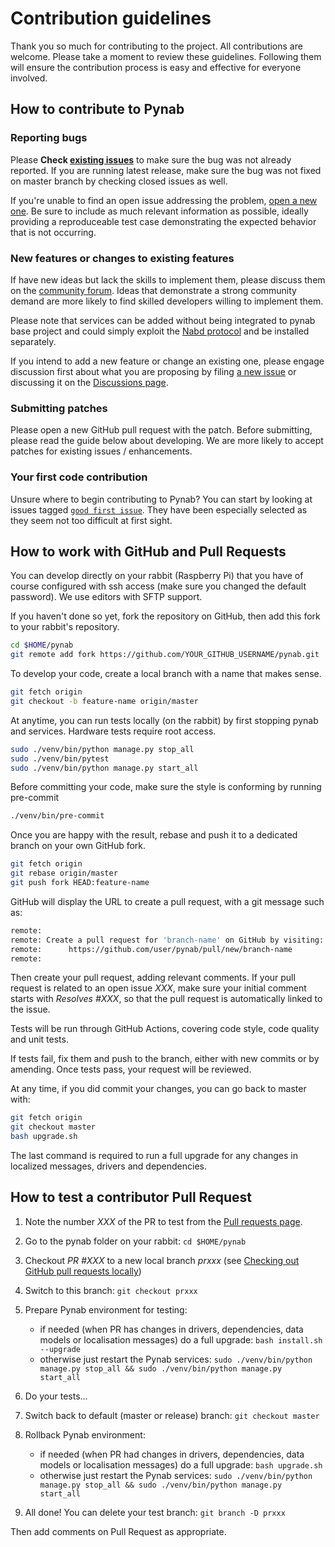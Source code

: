 # Contribution guidelines

Thank you so much for contributing to the project. All contributions are
welcome. Please take a moment to review these guidelines. Following them will
ensure the contribution process is easy and effective for everyone involved.

## How to contribute to Pynab

### Reporting bugs

Please **Check [existing issues](https://github.com/nabaztag2018/pynab/issues)** to make sure the
bug was not already reported. If you are running latest release, make sure the
bug was not fixed on master branch by checking closed issues as well.

If you're unable to find an open issue addressing the problem,
[open a new one](https://github.com/nabaztag2018/pynab/issues/new). Be sure to include as much
relevant information as possible, ideally providing a reproduceable test case
demonstrating the expected behavior that is not occurring.

### New features or changes to existing features

If have new ideas but lack the skills to implement them, please discuss them
on the [community forum](https://tagtagtag.fr/forum/). Ideas that demonstrate
a strong community demand are more likely to find skilled developers willing
to implement them.

Please note that services can be added without being integrated to pynab base
project and could simply exploit the [Nabd protocol](PROTOCOL.md) and be installed separately.

If you intend to add a new feature or change an existing one, please engage
discussion first about what you are proposing by filing
[a new issue](https://github.com/nabaztag2018/pynab/issues/new) or discussing it on the
[Discussions page](https://github.com/nabaztag2018/pynab/discussions).

### Submitting patches

Please open a new GitHub pull request with the patch. Before submitting, please
read the guide below about developing. We are more likely to accept
patches for existing issues / enhancements.

### Your first code contribution

Unsure where to begin contributing to Pynab? You can start by looking at issues
tagged [`good first issue`](https://github.com/nabaztag2018/pynab/issues?q=is%3Aissue+is%3Aopen+label%3A%22good+first+issue%22).
They have been especially selected as they seem not too difficult at first
sight.

## How to work with GitHub and Pull Requests

You can develop directly on your rabbit (Raspberry Pi) that you have of course
configured with ssh access (make sure you changed the default password). We
use editors with SFTP support.

If you haven't done so yet, fork the repository on GitHub, then add this fork
to your rabbit's repository.
```sh
cd $HOME/pynab
git remote add fork https://github.com/YOUR_GITHUB_USERNAME/pynab.git
```

To develop your code, create a local branch with a name that makes sense.
```sh
git fetch origin
git checkout -b feature-name origin/master
```

At anytime, you can run tests locally (on the rabbit) by first stopping pynab
and services. Hardware tests require root access.
```sh
sudo ./venv/bin/python manage.py stop_all
sudo ./venv/bin/pytest
sudo ./venv/bin/python manage.py start_all
```

Before committing your code, make sure the style is conforming by running pre-commit
```sh
./venv/bin/pre-commit
```

Once you are happy with the result, rebase and push it to a dedicated branch on
your own GitHub fork.
```sh
git fetch origin
git rebase origin/master
git push fork HEAD:feature-name
```

GitHub will display the URL to create a pull request, with a git message such
as:
```sh
remote:
remote: Create a pull request for 'branch-name' on GitHub by visiting:
remote:      https://github.com/user/pynab/pull/new/branch-name
remote:
```
Then create your pull request, adding relevant comments.
If your pull request is related to an open issue *XXX*, make sure your initial comment
starts with *Resolves #XXX*, so that the pull request is automatically linked to the issue.

Tests will be run through GitHub Actions, covering code style, code quality
and unit tests.

If tests fail, fix them and push to the branch, either with new commits or
by amending. Once tests pass, your request will be reviewed.

At any time, if you did commit your changes, you can go back to master with:
```sh
git fetch origin
git checkout master
bash upgrade.sh
```

The last command is required to run a full upgrade for any changes in localized
messages, drivers and dependencies.

## How to test a contributor Pull Request

1. Note the number *XXX* of the PR to test from the [Pull requests page](https://github.com/nabaztag2018/pynab/pulls).

2. Go to the pynab folder on your rabbit: `cd $HOME/pynab`

3. Checkout *PR #XXX* to a new local branch *prxxx* (see [Checking out GitHub pull requests locally](https://docs.github.com/en/github/collaborating-with-pull-requests/reviewing-changes-in-pull-requests/checking-out-pull-requests-locally))

4. Switch to this branch: `git checkout prxxx`

5. Prepare Pynab environment for testing:
    - if needed (when PR has changes in drivers, dependencies, data models or localisation messages) do a full upgrade: `bash install.sh --upgrade`
    - otherwise just restart the Pynab services: `sudo ./venv/bin/python manage.py stop_all && sudo ./venv/bin/python manage.py start_all`

6. Do your tests...

7. Switch back to default (master or release) branch: `git checkout master`

8. Rollback Pynab environment:
     - if needed (when PR had changes in drivers, dependencies, data models or localisation messages) do a full upgrade: `bash upgrade.sh`
     - otherwise just restart the Pynab services: `sudo ./venv/bin/python manage.py stop_all && sudo ./venv/bin/python manage.py start_all`

9. All done! You can delete your test branch: `git branch -D prxxx`

Then add comments on Pull Request as appropriate.
